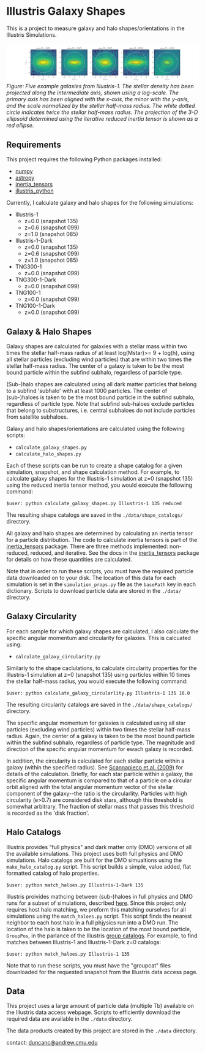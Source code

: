 # Illustris Galaxy Shapes

This is a project to measure galaxy and halo shapes/orientations in the Illustris Simulations.

![](./notebooks/figures/demo_shapes.png)
*Figure: Five example galaxies from Illustris-1.  The stellar density has been projected along the intermediate axis, shown using a log-scale. The primary axis has been aligned with the x-axis, the minor with the y-axis, and the scale normalized by the stellar half-mass radius.  The white dotted circle indicates twice the stellar half-mass radius.  The projection of the 3-D ellipsoid determined using the iterative reduced inertia tensor is shown as a red ellipse.*

## Requirements

This project requires the following Python packages installed:

* [numpy](http://www.numpy.org)
* [astropy](http://www.astropy.org)
* [inertia_tensors](https://github.com/duncandc/inertia_tensors/edit/master/README.md)
* [illustris_python](https://bitbucket.org/illustris/illustris_python)

Currently, I calculate galaxy and halo shapes for the following simulations:

* Illustris-1
	* z=0.0 (snapshot 135)
	* z=0.6 (snapshot 099)
	* z=1.0 (snapshot 085)
* Illustris-1-Dark
	* z=0.0 (snapshot 135)
	* z=0.6 (snapshot 099)
	* z=1.0 (snapshot 085)
* TNG300-1
	* z=0.0 (snapshot 099)
* TNG300-1-Dark
	* z=0.0 (snapshot 099)
* TNG100-1
	* z=0.0 (snapshot 099)
* TNG100-1-Dark
	* z=0.0 (snapshot 099)


## Galaxy & Halo Shapes

Galaxy shapes are calculated for galaxies with a stellar mass within two times the stellar half-mass radius of at least log(Mstar)>= 9 + log(h), using all stellar particles (excluding wind particles) that are within two times the stellar half-mass radius.  The center of a galaxy is taken to be the most bound particle within the subfind subhalo, regardless of particle type.

(Sub-)halo shapes are calculated using all dark matter particles that belong to a subfind 'subhalo' with at least 1000 particles.  The center of (sub-)haloes is taken to be the most bound particle in the subfind subhalo, regardless of particle type.  Note that subfind sub-haloes exclude particles that belong to substructures, i.e. central subhaloes do not include particles from satellite subhaloes.  

Galaxy and halo shapes/orientations are calculated using the following scripts:

* `calculate_galaxy_shapes.py`
* `calculate_halo_shapes.py`

Each of these scripts can be run to create a shape catalog for a given simulation, snapshot, and shape calculation method.  For example, to calculate galaxy shapes for the Illustris-1 simulation at z=0 (snapshot 135) using the reduced inertia tensor method, you would execute the following command:

```
$user: python calculate_galaxy_shapes.py Illustris-1 135 reduced
```

The resulting shape catalogs are saved in the `./data/shape_catalogs/` directory.

All galaxy and halo shapes are determined by calculating an inertia tensor for a particle distribution.  The code to calculate inertia tensors is part of the [inertia_tensors](https://github.com/duncandc/inertia_tensors/edit/master/README.md) package.  There are three methods implemented: non-reduced, reduced, and iterative.  See the docs in the [inertia_tensors](https://github.com/duncandc/inertia_tensors/edit/master/README.md) package for details on how these quantities are calculated.

Note that in order to run these scripts, you must have the required particle data downloaded on to your disk.  The location of this data for each simulation is set in the `simulation_props.py` file as the `basePath` key in each dictionary.  Scripts to download particle data are stored in the `./data/` directory.


## Galaxy Circularity

For each sample for which galaxy shapes are calculated, I also calculate the specific angular momentum and circularity for galaxies.  This is calcuated using:

*  `calculate_galaxy_circularity.py`

Similarly to the shape caclulations, to calculate circularity properties for the Illustris-1 simulation at z=0 (snapshot 135) using particles within 10 times the stellar half-mass radius, you would execute the following command:

```
$user: python calculate_galaxy_circularlity.py Illustris-1 135 10.0
```

The resulting circularity catalogs are saved in the `./data/shape_catalogs/` directory.  
  
The specific angular momentum for galaxies is calculated using all star particles (excluding wind particles) within two times the stellar half-mass radius.  Again, the center of a galaxy is taken to be the most bound particle within the subfind subhalo, regardless of particle type.  The magnitude and direction of the specific angular momentum for ewach galaxy is recorded.

In addition, the circularity is calculated for each stellar particle within a galaxy (within the specified radius).  See [Scannapieco et al. (2009)](https://arxiv.org/abs/0812.0976) for details of the calculation.  Briefly, for each star particle within a galaxy, the specific angular momentum is compared to that of a particle on a circular orbit aligned with the total angular momentum vector of the stellar component of the galaxy--the ratio is the circularlity.  Particles with high circularity (e>0.7) are considered disk stars, although this threshold is somewhat arbitrary.  The fraction of stellar mass that passes this threshold is recorded as the 'disk fraction'.  


## Halo Catalogs

Illustris provides "full physics" and dark matter only (DMO) versions of all the available simulations.  This project uses both full physics and DMO simulations.  Halo catalogs are built for the DMO simualtions using the `make_halo_catalog.py` script.  This script builds a simple, value added, flat formatted catalog of halo properties. 

```
$user: python match_haloes.py Illustris-1-Dark 135
```   

Illustris proivides mathcing between (sub-)haloes in full physics and DMO runs for a subset of simulations, described [here](http://www.illustris-project.org/data/docs/specifications/#sec4d).  Since this project only requires host halo matching, we preform this matching ourselves for all simulations using the `match_haloes.py` script.  This script finds the nearest neighbor to each host halo in a full phjysics run into a DMO run.  The location of the halo is taken to be the location of the most bound particle, `GroupPos`, in the parlance of the Illustris [group catalogs](http://www.illustris-project.org/data/docs/specifications/#sec2a).  For example, to find matches between Illustris-1 and Illustris-1-Dark z=0 catalogs:

```
$user: python match_haloes.py Illustris-1 135
```    

Note that to run these scripts, you must have the "groupcat" files downloaded for the requested snapshot from the Illustris data access page.


## Data

This project uses a large amount of particle data (multiple Tb) available on the Illustris data access webpage.  Scripts to efficiently download the required data are available in the `./data` directory.

The data products created by this project are stored in the `./data` directory. 

contact:
duncanc@andrew.cmu.edu
